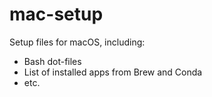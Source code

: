 # mac-setup
Setup files for macOS, including:
* Bash dot-files
* List of installed apps from Brew and Conda
* etc.
